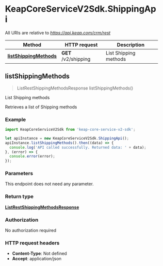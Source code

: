 # KeapCoreServiceV2Sdk.ShippingApi

All URIs are relative to *https://api.keap.com/crm/rest*

Method | HTTP request | Description
------------- | ------------- | -------------
[**listShippingMethods**](ShippingApi.md#listShippingMethods) | **GET** /v2/shipping | List Shipping methods



## listShippingMethods

> ListRestShippingMethodsResponse listShippingMethods()

List Shipping methods

Retrieves a list of Shipping methods

### Example

```javascript
import KeapCoreServiceV2Sdk from 'keap-core-service-v2-sdk';

let apiInstance = new KeapCoreServiceV2Sdk.ShippingApi();
apiInstance.listShippingMethods().then((data) => {
  console.log('API called successfully. Returned data: ' + data);
}, (error) => {
  console.error(error);
});

```

### Parameters

This endpoint does not need any parameter.

### Return type

[**ListRestShippingMethodsResponse**](ListRestShippingMethodsResponse.md)

### Authorization

No authorization required

### HTTP request headers

- **Content-Type**: Not defined
- **Accept**: application/json

